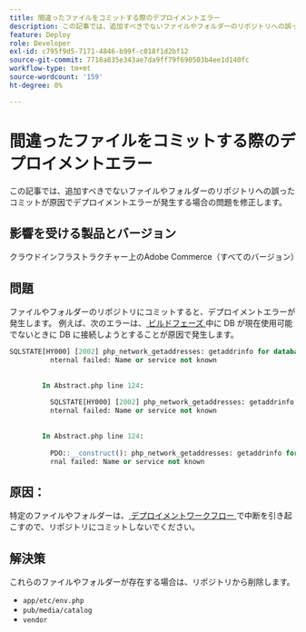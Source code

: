 ```yaml
---
title: 間違ったファイルをコミットする際のデプロイメントエラー
description: この記事では、追加すべきでないファイルやフォルダーのリポジトリへの誤ったコミットが原因でデプロイメントエラーが発生する場合の問題に対する解決策を説明します。
feature: Deploy
role: Developer
exl-id: c795f9d5-7171-4846-b99f-c018f1d2bf12
source-git-commit: 7718a835e343ae7da9ff79f690503b4ee1d140fc
workflow-type: tm+mt
source-wordcount: '159'
ht-degree: 0%

---
```


# 間違ったファイルをコミットする際のデプロイメントエラー

この記事では、追加すべきでないファイルやフォルダーのリポジトリへの誤ったコミットが原因でデプロイメントエラーが発生する場合の問題を修正します。

## 影響を受ける製品とバージョン

クラウドインフラストラクチャー上のAdobe Commerce（すべてのバージョン）

## 問題

ファイルやフォルダーのリポジトリにコミットすると、デプロイメントエラーが発生します。 例えば、次のエラーは、[ ビルドフェーズ ](https://experienceleague.adobe.com/docs/commerce-cloud-service/user-guide/develop/deploy/process.html?lang=ja#build-phase) 中に DB が現在使用可能でないときに DB に接続しようとすることが原因で発生します。

```SQL
SQLSTATE[HY000] [2002] php_network_getaddresses: getaddrinfo for database.i  
          nternal failed: Name or service not known                                    
                                                                                       
        
        In Abstract.php line 124:
                                                                                       
          SQLSTATE[HY000] [2002] php_network_getaddresses: getaddrinfo for database.i  
          nternal failed: Name or service not known                                    
                                                                                       
        
        In Abstract.php line 124:
                                                                                       
          PDO::__construct(): php_network_getaddresses: getaddrinfo for database.inte  
          rnal failed: Name or service not known       
```

## 原因：

特定のファイルやフォルダーは、[ デプロイメントワークフロー ](https://experienceleague.adobe.com/docs/commerce-cloud-service/user-guide/develop/deploy/process.html?lang=ja) で中断を引き起こすので、リポジトリにコミットしないでください。

## 解決策

これらのファイルやフォルダーが存在する場合は、リポジトリから削除します。

* `app/etc/env.php`
* `pub/media/catalog`
* `vendor`
